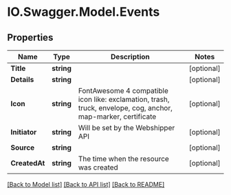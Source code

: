 # IO.Swagger.Model.Events
## Properties

Name | Type | Description | Notes
------------ | ------------- | ------------- | -------------
**Title** | **string** |  | [optional] 
**Details** | **string** |  | [optional] 
**Icon** | **string** | FontAwesome 4 compatible icon like: exclamation, trash, truck, envelope, cog, anchor, map-marker, certificate | [optional] 
**Initiator** | **string** | Will be set by the Webshipper API | [optional] 
**Source** | **string** |  | [optional] 
**CreatedAt** | **string** | The time when the resource was created | [optional] 

[[Back to Model list]](../README.md#documentation-for-models) [[Back to API list]](../README.md#documentation-for-api-endpoints) [[Back to README]](../README.md)

